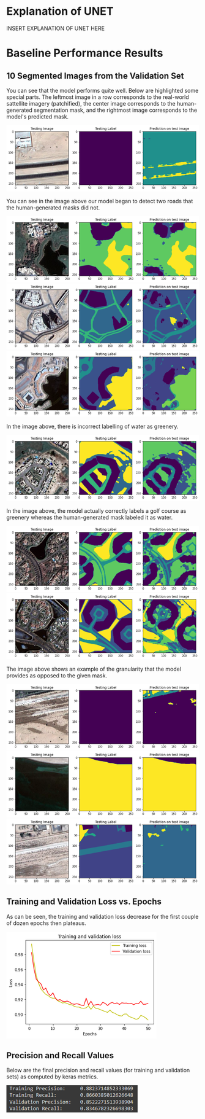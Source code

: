 # Explanation of UNET
INSERT EXPLANATION OF UNET HERE


# Baseline Performance Results

## 10 Segmented Images from the Validation Set

You can see that the model performs quite well. Below are highlighted some special parts. The leftmost image in a row corresponds to the real-world sattellite imagery (patchified), the center image corresponds to the human-generated segmentation mask, and the rightmost image corresponds to the model's predicted mask.

![1](https://github.com/brendan123/Semantic-Segmentation/blob/milestone-2/docs/images/1.png)

You can see in the image above our model began to detect two roads that the human-generated masks did not.

![2](https://github.com/brendan123/Semantic-Segmentation/blob/milestone-2/docs/images/2.png)
![3](https://github.com/brendan123/Semantic-Segmentation/blob/milestone-2/docs/images/3.png)
![4](https://github.com/brendan123/Semantic-Segmentation/blob/milestone-2/docs/images/4.png)

In the image above, there is incorrect labelling of water as greenery.

![5](https://github.com/brendan123/Semantic-Segmentation/blob/milestone-2/docs/images/5.png)

In the image above, the model actually correctly labels a golf course as greenery whereas the human-generated mask labeled it as water.

![6](https://github.com/brendan123/Semantic-Segmentation/blob/milestone-2/docs/images/6.png)
![7](https://github.com/brendan123/Semantic-Segmentation/blob/milestone-2/docs/images/7.png)

The image above shows an example of the granularity that the model provides as opposed to the given mask.

![8](https://github.com/brendan123/Semantic-Segmentation/blob/milestone-2/docs/images/8.png)
![9](https://github.com/brendan123/Semantic-Segmentation/blob/milestone-2/docs/images/9.png)
![10](https://github.com/brendan123/Semantic-Segmentation/blob/milestone-2/docs/images/10.png)

## Training and Validation Loss vs. Epochs

As can be seen, the training and validation loss decrease for the first couple of dozen epochs then plateaus.

![graph](https://github.com/brendan123/Semantic-Segmentation/blob/milestone-2/docs/images/tv_loss_over_epochs.png)

## Precision and Recall Values

Below are the final precision and recall values (for training and validation sets) as computed by keras metrics.

![pr](https://github.com/brendan123/Semantic-Segmentation/blob/milestone-2/docs/images/pr.png)